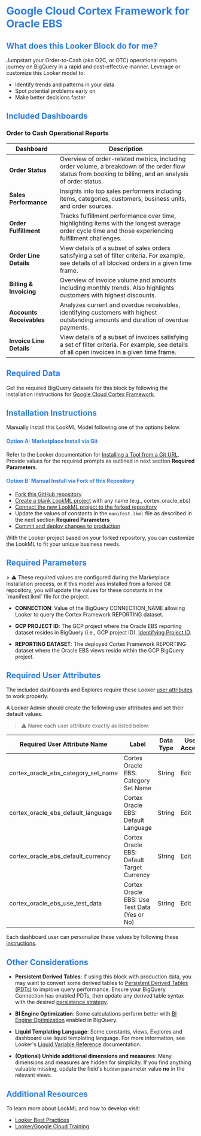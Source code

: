 <h1><span style="color:#2d7eea">Google Cloud Cortex Framework for Oracle EBS</span></h1>

<h2><span style="color:#2d7eea">What does this Looker Block do for me?</span></h2>

Jumpstart your Order-to-Cash (aka O2C, or OTC) operational reports journey on BigQuery in a rapid and cost-effective manner. Leverage or customize this Looker model to:
* Identify trends and patterns in your data
* Spot potential problems early on
* Make better decisions faster

<h2><span style="color:#2d7eea">Included Dashboards</span></h2>

<h3> Order to Cash Operational Reports </h3>

| **Dashboard** | **Description**                            |
|---------------|--------------------------------------------|
| **Order Status** | Overview of order-related metrics, including order volume, a breakdown of the order flow status from booking to billing, and an analysis of order status. |
| **Sales Performance** | Insights into top sales performers including items, categories, customers, business units, and order sources. |
| **Order Fulfillment** | Tracks fulfillment performance over time, highlighting items with the longest average order cycle time and those experiencing fulfillment challenges. |
| **Order Line Details** | View details of a subset of sales orders satisfying a set of filter criteria.  For example, see details of all blocked orders in a given time frame. |
| **Billing & Invoicing** | Overview of invoice volume and amounts including monthly trends. Also highlights customers with highest discounts. |
| **Accounts Receivables** | Analyzes current and overdue receivables, identifying customers with highest outstanding amounts and duration of overdue payments. |
| **Invoice Line Details** | View details of a subset of invoices satisfying a set of filter criteria.  For example, see details of all open invoices in a given time frame. |

<h2><span style="color:#2d7eea">Required Data</span></h2>

Get the required BigQuery datasets for this block by following the installation instructions for [Google Cloud Cortex Framework](https://github.com/GoogleCloudPlatform/cortex-data-foundation).

<h2><span style="color:#2d7eea">Installation Instructions</span></h2>

Manually install this LookML Model following one of the options below.

<h4><span style="color:#2d7eea">Option A: Marketplace Install via Git</span></h4>

Refer to the Looker documentation for [Installing a Tool from a Git URL](https://cloud.google.com/looker/docs/marketplace#installing_a_tool_from_a_git_url). Provide values for the required prompts as outlined in next section **Required Parameters**.

<h4><span style="color:#2d7eea">Option B: Manual Install via Fork of this Repository</span></h4>

  * [Fork this GitHub repository](https://docs.github.com/en/get-started/quickstart/fork-a-repo#forking-a-repository)
  * [Create a blank LookML project](https://cloud.google.com/looker/docs/create-projects#creating_a_blank_project) with any name (e.g., cortex_oracle_ebs)
  * [Connect the new LookML project to the forked repository](https://cloud.google.com/looker/docs/setting-up-git-connection)
  * Update the values of constants in the `manifest.lkml` file as described in the next section **Required Parameters**
  * [Commit and deploy changes to production](https://cloud.google.com/looker/docs/version-control-and-deploying-changes#getting_your_changes_to_production)

With the Looker project based on your forked repository, you can customize the LookML to fit your unique business needs.

<h2><span style="color:#2d7eea"> Required Parameters</span></h2>
> ⚠️ These required values are configured during the Marketplace Installation process, or if this model was installed from a forked Git repository, you will update the values for these constants in the `manifest.lkml` file for the project.

- **CONNECTION**: Value of the BigQuery CONNECTION_NAME allowing Looker to query the Cortex Framework REPORTING dataset.

- **GCP PROJECT ID**: The GCP project where the Oracle EBS reporting dataset resides in BigQuery (i.e., GCP project ID). [Identifying Project ID](https://cloud.google.com/resource-manager/docs/creating-managing-projects#identifying_projects).

- **REPORTING DATASET**: The deployed Cortex Framework REPORTING dataset where the Oracle EBS views reside within the GCP BigQuery project.


<h2><span style="color:#2d7eea"> Required User Attributes</span></h2>

The included dashboards and Explores require these Looker [user attributes](https://cloud.google.com/looker/docs/admin-panel-users-user-attributes) to work properly.

A Looker Admin should create the following user attributes and set their default values.
> ⚠️ Name each user attribute exactly as listed below:

| **Required User Attribute Name** | **Label**                            | **Data Type** | **User Access** | **Hide Value** | **Default Value** |
|----------------------------------|--------------------------------------|---------------|-----------------|----------------|-------------------|
| cortex_oracle_ebs_category_set_name  | Cortex Oracle EBS: Category Set Name      | String        | Edit            | No             | Primary Category Set Name used in your EBS system. If using Cortex Test Harness Data default value equals BE_INV_ITEM_CATEGORY_SET |
| cortex_oracle_ebs_default_language   | Cortex Oracle EBS: Default Language  | String        | Edit            | No             | **US** (or primary language code used in your EBS system). If using Cortex Test Harness data, the available values are US (English) and ES (Spanish) |
| cortex_oracle_ebs_default_currency | Cortex Oracle EBS: Default Target Currency | String | Edit | No | **USD** or desired currency like EUR, CAD or JPY |
| cortex_oracle_ebs_use_test_data | Cortex Oracle EBS: Use Test Data (Yes or No) | String | Edit | No | Enter **Yes** if using Cortex Framework test harness data. Otherwise, enter No |

Each dashboard user can personalize these values by following these [instructions](https://cloud.google.com/looker/docs/user-account).


<h2><span style="color:#2d7eea">Other Considerations</span></h2>

- **Persistent Derived Tables**: If using this block with production data, you may want to convert some derived tables to [Persistent Derived Tables (PDTs)](https://cloud.google.com/looker/docs/derived-tables#use_cases_for_pdts) to improve query performance. Ensure your BigQuery Connection has enabled PDTs, then update any derived table syntax with the desired [persistence strategy](https://cloud.google.com/looker/docs/derived-tables#persistence_strategies).

- **BI Engine Optimization**: Some calculations perform better with [BI Engine Optimization](https://cloud.google.com/blog/products/data-analytics/faster-queries-with-bigquery-bi-engine) enabled in BigQuery.

- **Liquid Templating Language**: Some constants, views, Explores and dashboard use liquid templating language. For more information, see Looker's [Liquid Variable Reference](https://cloud.google.com/looker/docs/liquid-variable-reference) documentation.

- **(Optional) Unhide additional dimensions and measures**: Many dimensions and measures are hidden for simplicity. If you find anything valuable missing, update the field's `hidden` parameter value **no** in the relevant views.

<h2><span style="color:#2d7eea">Additional Resources</span></h2>

To learn more about LookML and how to develop visit:
- [Looker Best Practices](https://cloud.google.com/looker/docs/best-practices/home)
- [Looker/Google Cloud Training](https://www.cloudskillsboost.google/catalog)
